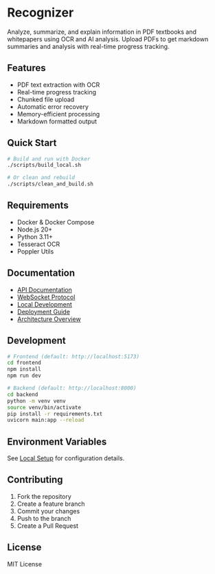 # Recognizer

Analyze, summarize, and explain information in PDF textbooks and whitepapers using OCR and AI analysis. Upload PDFs to get markdown summaries and analysis with real-time progress tracking.

## Features
- PDF text extraction with OCR
- Real-time progress tracking
- Chunked file upload
- Automatic error recovery
- Memory-efficient processing
- Markdown formatted output

## Quick Start
```bash
# Build and run with Docker
./scripts/build_local.sh

# Or clean and rebuild
./scripts/clean_and_build.sh
```

## Requirements
- Docker & Docker Compose
- Node.js 20+
- Python 3.11+
- Tesseract OCR
- Poppler Utils

## Documentation
- [API Documentation](docs/api/endpoints.md)
- [WebSocket Protocol](docs/api/websocket.md)
- [Local Development](docs/setup/local.md)
- [Deployment Guide](docs/setup/deployment.md)
- [Architecture Overview](docs/architecture.md)

## Development
```bash
# Frontend (default: http://localhost:5173)
cd frontend
npm install
npm run dev

# Backend (default: http://localhost:8000)
cd backend
python -m venv venv
source venv/bin/activate
pip install -r requirements.txt
uvicorn main:app --reload
```

## Environment Variables
See [Local Setup](docs/setup/local.md#environment-setup) for configuration details.

## Contributing
1. Fork the repository
2. Create a feature branch
3. Commit your changes
4. Push to the branch
5. Create a Pull Request

## License
MIT License